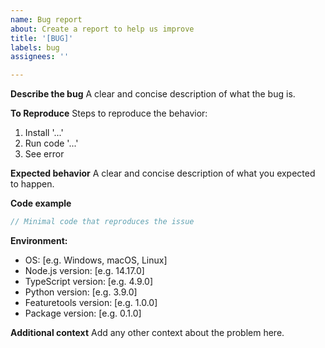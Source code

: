 ```yaml
---
name: Bug report
about: Create a report to help us improve
title: '[BUG]'
labels: bug
assignees: ''

---
```


**Describe the bug**
A clear and concise description of what the bug is.

**To Reproduce**
Steps to reproduce the behavior:
1. Install '...'
2. Run code '...'
3. See error

**Expected behavior**
A clear and concise description of what you expected to happen.

**Code example**
```typescript
// Minimal code that reproduces the issue
```

**Environment:**
 - OS: [e.g. Windows, macOS, Linux]
 - Node.js version: [e.g. 14.17.0]
 - TypeScript version: [e.g. 4.9.0]
 - Python version: [e.g. 3.9.0]
 - Featuretools version: [e.g. 1.0.0]
 - Package version: [e.g. 0.1.0]

**Additional context**
Add any other context about the problem here. 